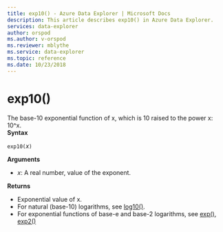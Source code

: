 ```yaml
---
title: exp10() - Azure Data Explorer | Microsoft Docs
description: This article describes exp10() in Azure Data Explorer.
services: data-explorer
author: orspod
ms.author: v-orspod
ms.reviewer: mblythe
ms.service: data-explorer
ms.topic: reference
ms.date: 10/23/2018
---
```

# exp10()

The base-10 exponential function of x, which is 10 raised to the power x: 10^x.  
**Syntax**

`exp10(`*x*`)`

**Arguments**

* *x*: A real number, value of the exponent.

**Returns**

* Exponential value of x.
* For natural (base-10) logarithms, see [log10()](log10-function.md).
* For exponential functions of base-e and base-2 logarithms, see [exp()](exp-function.md), [exp2()](exp2-function.md)